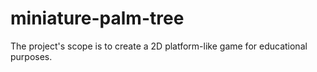 # miniature-palm-tree
The project's scope is to create a 2D platform-like game for educational purposes.
